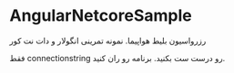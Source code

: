 # AngularNetcoreSample
رزرواسیون بلیط هواپیما. نمونه تمرینی انگولار و دات نت کور

فقط connectionstring رو درست ست بکنید. برنامه رو ران کنید. 

